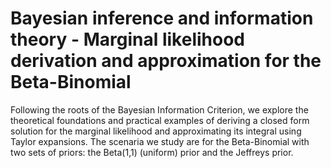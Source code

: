 # Bayesian inference and information theory - Marginal likelihood derivation and approximation for the Beta-Binomial
Following the roots of the Bayesian Information Criterion, we explore the theoretical foundations and practical examples of deriving a closed form solution for the marginal likelihood and approximating its integral using Taylor expansions. The scenaria we study are for the Beta-Binomial with two sets of priors: the Beta(1,1) (uniform) prior and the Jeffreys prior.

